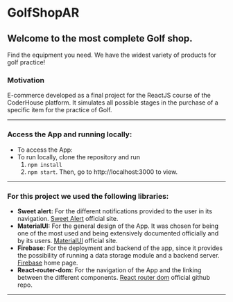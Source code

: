 # GolfShopAR
## Welcome to the most complete Golf shop.
Find the equipment you need. We have the widest variety of products for golf practice!
### Motivation
E-commerce developed as a final project for the ReactJS course of the CoderHouse platform. It simulates all possible stages in the purchase of a specific item for the practice of Golf.

-----
### Access the App and running locally:
- To access the App:
- To run locally, clone the repository and run
	1. `npm install`
	2. `npm start`.
    Then, go to http://localhost:3000 to view.

----
### For this project we used the following libraries:
- **Sweet alert:** For the different notifications provided to the user in its navigation. [Sweet Alert](https://sweetalert.js.org/) official site.
- **MaterialUI:** For the general design of the App. It was chosen for being one of the most used and being extensively documented officially and by its users. [MaterialUI](https://mui.com/material-ui/getting-started/overview/) official site.
- **Firebase:** For the deployment and backend of the app, since it provides the possibility of running a data storage module and a backend server. [Firebase](https://firebase.google.com/) home page.
- **React-router-dom:** For the navigation of the App and the linking between the different components. [React router dom](https://github.com/remix-run/react-router#readme) official github repo.

----